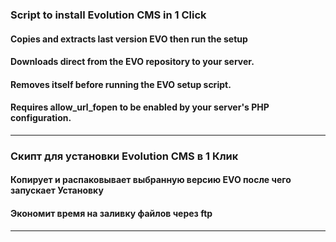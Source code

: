 ### Script to install Evolution CMS in 1 Click 
#### Copies and extracts last version EVO then run the setup 
#### Downloads direct from the EVO repository to your server.
#### Removes itself before running the EVO setup script.
#### Requires allow_url_fopen to be enabled by your server's PHP configuration.
---

### Скипт для установки Evolution CMS в 1 Клик 
#### Копирует и распаковывает выбранную версию EVO после чего запускает Установку
#### Экономит время на заливку файлов через ftp
---

